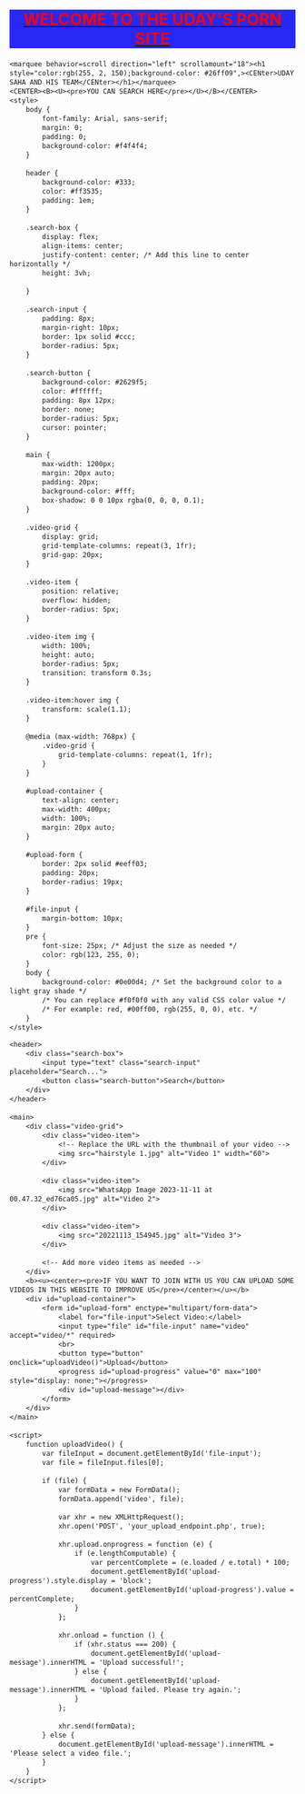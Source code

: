 <!DOCTYPE html>
<html lang="en">
<head>
    <meta charset="UTF-8">
    <meta name="viewport" content="width=device-width, initial-scale=1.0">
    <title>XXX WEBSITE OF UDAY SAHA</title>
    <u><h1 style="color:red;background-color: #2629f5",><CENter>WELCOME TO THE UDAY'S PORN SITE</CENter></h1></u>

    <marquee behavior=scroll direction="left" scrollamount="18"><h1 style="color:rgb(255, 2, 150);background-color: #26ff09",><CENter>UDAY SAHA AND HIS TEAM</CENter></h1></marquee>
    <CENTER><B><U><pre>YOU CAN SEARCH HERE</pre></U></B></CENTER>
    <style>
        body {
            font-family: Arial, sans-serif;
            margin: 0;
            padding: 0;
            background-color: #f4f4f4;
        }

        header {
            background-color: #333;
            color: #ff3535;
            padding: 1em;
        }

        .search-box {
            display: flex;
            align-items: center;
            justify-content: center; /* Add this line to center horizontally */
            height: 3vh;
            
        }

        .search-input {
            padding: 8px;
            margin-right: 10px;
            border: 1px solid #ccc;
            border-radius: 5px;
        }

        .search-button {
            background-color: #2629f5;
            color: #ffffff;
            padding: 8px 12px;
            border: none;
            border-radius: 5px;
            cursor: pointer;
        }

        main {
            max-width: 1200px;
            margin: 20px auto;
            padding: 20px;
            background-color: #fff;
            box-shadow: 0 0 10px rgba(0, 0, 0, 0.1);
        }

        .video-grid {
            display: grid;
            grid-template-columns: repeat(3, 1fr);
            grid-gap: 20px;
        }

        .video-item {
            position: relative;
            overflow: hidden;
            border-radius: 5px;
        }

        .video-item img {
            width: 100%;
            height: auto;
            border-radius: 5px;
            transition: transform 0.3s;
        }

        .video-item:hover img {
            transform: scale(1.1);
        }

        @media (max-width: 768px) {
            .video-grid {
                grid-template-columns: repeat(1, 1fr);
            }
        }

        #upload-container {
            text-align: center;
            max-width: 400px;
            width: 100%;
            margin: 20px auto;
        }

        #upload-form {
            border: 2px solid #eeff03;
            padding: 20px;
            border-radius: 19px;
        }

        #file-input {
            margin-bottom: 10px;
        }
        pre {
            font-size: 25px; /* Adjust the size as needed */
            color: rgb(123, 255, 0);
        }
        body {
            background-color: #0e00d4; /* Set the background color to a light gray shade */
            /* You can replace #f0f0f0 with any valid CSS color value */
            /* For example: red, #00ff00, rgb(255, 0, 0), etc. */
        }
    </style>
</head>
<body>

    <header>
        <div class="search-box">
            <input type="text" class="search-input" placeholder="Search...">
            <button class="search-button">Search</button>
        </div>
    </header>

    <main>
        <div class="video-grid">
            <div class="video-item">
                <!-- Replace the URL with the thumbnail of your video -->
                <img src="hairstyle 1.jpg" alt="Video 1" width="60">
            </div>

            <div class="video-item">
                <img src="WhatsApp Image 2023-11-11 at 00.47.32_ed76ca05.jpg" alt="Video 2">
            </div>

            <div class="video-item">
                <img src="20221113_154945.jpg" alt="Video 3">
            </div>

            <!-- Add more video items as needed -->
        </div>
        <b><u><center><pre>IF YOU WANT TO JOIN WITH US YOU CAN UPLOAD SOME VIDEOS IN THIS WEBSITE TO IMPROVE US</pre></center></u></b>
        <div id="upload-container">
            <form id="upload-form" enctype="multipart/form-data">
                <label for="file-input">Select Video:</label>
                <input type="file" id="file-input" name="video" accept="video/*" required>
                <br>
                <button type="button" onclick="uploadVideo()">Upload</button>
                <progress id="upload-progress" value="0" max="100" style="display: none;"></progress>
                <div id="upload-message"></div>
            </form>
        </div>
    </main>

    <script>
        function uploadVideo() {
            var fileInput = document.getElementById('file-input');
            var file = fileInput.files[0];

            if (file) {
                var formData = new FormData();
                formData.append('video', file);

                var xhr = new XMLHttpRequest();
                xhr.open('POST', 'your_upload_endpoint.php', true);

                xhr.upload.onprogress = function (e) {
                    if (e.lengthComputable) {
                        var percentComplete = (e.loaded / e.total) * 100;
                        document.getElementById('upload-progress').style.display = 'block';
                        document.getElementById('upload-progress').value = percentComplete;
                    }
                };

                xhr.onload = function () {
                    if (xhr.status === 200) {
                        document.getElementById('upload-message').innerHTML = 'Upload successful!';
                    } else {
                        document.getElementById('upload-message').innerHTML = 'Upload failed. Please try again.';
                    }
                };

                xhr.send(formData);
            } else {
                document.getElementById('upload-message').innerHTML = 'Please select a video file.';
            }
        }
    </script>
    
</body>
</html>

